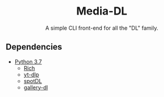 <div align="center">
	
# Media-DL
	
A simple CLI front-end for all the "DL" family.
	
</div>

## Dependencies

- [Python 3.7](https://www.python.org/downloads/)
	- [Rich](https://pypi.org/project/rich/)
	- [yt-dlp](https://github.com/yt-dlp/yt-dlp)
	- [spotDL](https://github.com/spotDL/spotify-downloader)
	- [gallery-dl](https://github.com/mikf/gallery-dl)

